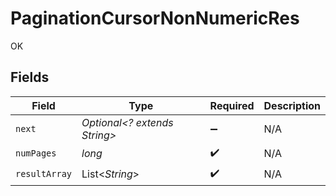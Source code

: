 # PaginationCursorNonNumericRes

OK


## Fields

| Field                        | Type                         | Required                     | Description                  |
| ---------------------------- | ---------------------------- | ---------------------------- | ---------------------------- |
| `next`                       | *Optional<? extends String>* | :heavy_minus_sign:           | N/A                          |
| `numPages`                   | *long*                       | :heavy_check_mark:           | N/A                          |
| `resultArray`                | List<*String*>               | :heavy_check_mark:           | N/A                          |